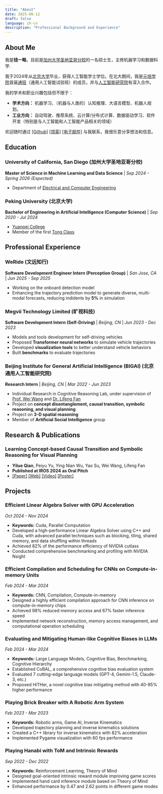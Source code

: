 ```yaml
---
title: "About"
date: 2025-06-12
draft: false
language: zh-cn
description: "Professional Background and Experience"
---
```


## About Me

我是**钱一略**，目前是[加州大学圣地亚哥分校](https://ucsd.edu/)的一名硕士生，主修机器学习和数据科学.

我于2024年从[北京大学](https://pku.edu.cn/)毕业，获得人工智能学士学位。在北大期间，我是[元培学院](https://yuanpei.pku.edu.cn/)首届[通班](https://tongclass.ac.cn/)（通用人工智能试验班）的成员，并与[人工智能研究院](https://www.ai.pku.edu.cn/)有深入合作。

我的学术和职业兴趣包括但不限于：

- **学术方向：** 机器学习、（机器与人类的）认知推理、大语言模型、机器人规划。
- **工业方向：** 自动驾驶、推荐系统、云计算/分布式计算、数据驱动学习、软件开发（特别是与人工智能和人工智能产品相关的领域）

欢迎随时通过 [[Github]](https://github.com/FQYQC) [[领英]](https://www.linkedin.com/in/yilue-qian/) [[电子邮件]](mailto://qianyilue@outlook.com) 与我联系，我很乐意分享想法和信息。


## Education

### University of California, San Diego (加州大学圣地亚哥分校)
**Master of Science in Machine Learning and Data Science** | *Sep 2024 - Spring 2026 (Expected)*  
- Department of [Electrical and Computer Engineering](https://ece.ucsd.edu/)

### Peking University (北京大学)
**Bachelor of Engineering in Artificial Intelligence (Computer Science)** | *Sep 2020 - Jul 2024* 
- [Yuanpei College](https://yuanpei.pku.edu.cn/)
- Member of the first [Tong Class](https://tongclass.ac.cn/)


## Professional Experience

### WeRide (文远知行)
**Software Development Engineer Intern (Perception Group)** | *San Jose, CA* | *Jun 2025 - Sep 2025*  
- Working on the onboard detection model 
- Enhancing the trajectory prediction model to generate diverse, multi-modal forecasts, reducing indidents by **5%** in simulation

### Megvii Technology Limited (旷视科技)
**Software Development Intern (Self-Driving)** | *Beijing, CN* | *Jun 2023 - Dec 2023*  
- Models and tools development for self-driving vehicles
- Proposed **Transformer neural networks** to simulate vehicle trajectories
- Developed **visualization tools** to better understand vehicle behaviors
- Built **benchmarks** to evaluate trajectories

### Beijing Institute for General Artificial Intelligence (BIGAI) (北京通用人工智能研究院)
**Research Intern** | *Beijing, CN* | *Mar 2022 - Jun 2023*  
- Individual Research in Cognitive Reasoning Lab, under supervision of [Prof. Wei Wang](https://cognn.com/) and [Dr. Lifeng Fan](https://lifengfan.github.io/)
- Project on **concept disentanglement, causal transition, symbolic reasoning, and visual planning**
- Project on **3-D spatial reasoning**
- Member of **Artificial Social Intelligence** group

## Research & Publications

### Learning Concept-based Causal Transition and Symbolic Reasoning for Visual Planning
- **Yilue Qian**, Peiyu Yu, Ying Nian Wu, Yao Su, Wei Wang, Lifeng Fan
- **Published at IROS 2024 as Oral Pitch**
- [[Paper]](https://fqyqc.github.io/Portfolio/assets/publications/LearningCCTSRVP/paper.pdf) [[Web]](https://fqyqc.github.io/ConTranPlan) [[Video]](https://youtu.be/qWfZV8vI7Q0) [[Poster]](https://fqyqc.github.io/Portfolio/assets/publications/LearningCCTSRVP/poster.pdf)

<!-- ### Evaluate and Mitigate Human-like Cognitive Biases in LLMs
- Coming soon  -->

## Projects

### Efficient Linear Algebra Solver with GPU Acceleration
*Oct 2024 - Nov 2024*  
- **Keywords:** Cuda, Parallel Computation
- Developed a high-performance Linear Algebra Solver using C++ and Cuda, with advanced parallel techniques such as blocking, tiling, shared memory, and data shuffling within threads
- Achieved 82% of the performance efficiency of NVIDIA cutlass
- Conducted comprehensive benchmarking and profiling with NVIDIA Nsight

### Efficient Compilation and Scheduling for CNNs on Compute-in-memory Units
*Feb 2024 - Mar 2024*  
- **Keywords:** CNN, Compilation, Compute-in-memory
- Designed a highly efficient compilation approach for CNN inference on compute-in-memory chips
- Achieved 98% reduced memory access and 67% faster inference speed
- Implemented network reconstruction, memory access management, and computational operation scheduling

### Evaluating and Mitigating Human-like Cognitive Biases in LLMs
*Feb 2024 - Mar 2024*  
- **Keywords:** Large Language Models, Cognitive Bias, Benchmarking, Cognitive Hierarchy
- Established CoBAL, a comprehensive cognitive bias evaluation system
- Evaluated 7 cutting-edge language models (GPT-4, Gemini-1.5, Claude-3, etc.)
- Proposed HiTHer, a novel cognitive bias mitigating method with 40-85% higher performance

### Playing Brick Breaker with A Robotic Arm System
*Feb 2023 - Mar 2023*  
- **Keywords:** Robotic arms, Game AI, Inverse Kinematics
- Developed trajectory planning and inverse kinematics solutions
- Created a C++ library for inverse kinematics with 82% acceleration
- Implemented Pygame visualization with 60 fps performance

### Playing Hanabi with ToM and Intrinsic Rewards
*Sep 2022 - Dec 2022*  
- **Keywords:** Reinforcement Learning, Theory of Mind
- Designed goal-oriented intrinsic reward module improving game scores
- Implemented hand card inference module based on Theory of Mind
- Enhanced performance by 0.47 and 2.62 points in different game modes
